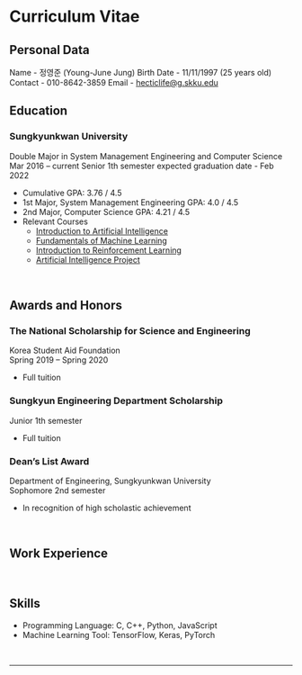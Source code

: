 # Curriculum Vitae

## Personal Data
Name - 정영준 (Young-June Jung)
Birth Date - 11/11/1997 (25 years old)
Contact - 010-8642-3859
Email - hecticlife@g.skku.edu

## Education

### Sungkyunkwan University

Double Major in System Management Engineering and Computer Science  
Mar 2016 – current Senior 1th semester
expected graduation date - Feb 2022

- Cumulative GPA: 3.76 / 4.5
- 1st Major, System Management Engineering GPA: 4.0 / 4.5
- 2nd Major, Computer Science GPA: 4.21 / 4.5
- Relevant Courses
  - [Introduction to Artificial Intelligence](RepositoryList.md#Artificial-Intelligence)
  - [Fundamentals of Machine Learning](RepositoryList.md#Machine-Learning)
  - [Introduction to Reinforcement Learning](RepositoryList.md#Reinforcement-Learning)
  - [Artificial Intelligence Project](RepositoryList.md#Artificial-Intelligence-Project)

<br>

## Awards and Honors

### The National Scholarship for Science and Engineering

Korea Student Aid Foundation  
Spring 2019 – Spring 2020  

- Full tuition

### Sungkyun Engineering Department Scholarship
  
Junior 1th semester  

- Full tuition

### Dean’s List Award

Department of Engineering, Sungkyunkwan University   
Sophomore 2nd semester
- In recognition of high scholastic achievement

<br>

## Work Experience


<br>

## Skills

- Programming Language: C, C++, Python, JavaScript
- Machine Learning Tool: TensorFlow, Keras, PyTorch

<br>

----

